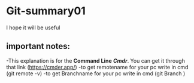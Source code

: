 # Git-summary01
I hope it will be useful

## important notes:
-This explanation is for the **Command Line** ***Cmdr***. You can get it through that link (https://cmder.app/)
-to get remotename for your pc write  in cmd (git remote -v)
-to get Branchname for your pc write  in cmd (git Branch )
